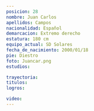 ```yaml
---
posicion: 28
nombre: Juan Carlos 
apellidos: Campos
nacionalidad: Español
demarcacion: Extremo derecho
estatura: 180 cm
equipo_actual: SD Solares
fecha_de_nacimiento: 2000/01/18
pie: Diestro
foto: Juancar.png
estudios:

trayectoria: 
titulos:
logros:

video:
---
```

